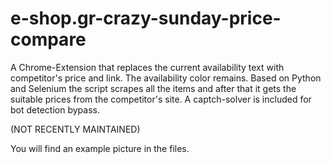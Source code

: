 # e-shop.gr-crazy-sunday-price-compare

A Chrome-Extension that replaces the current availability text with competitor's price and link.
The availability color remains.
Based on Python and Selenium the script scrapes all the items and after that it gets the suitable prices from the competitor's site.
A captch-solver is included for bot detection bypass.

(NOT RECENTLY MAINTAINED)

You will find an example picture in the files.

